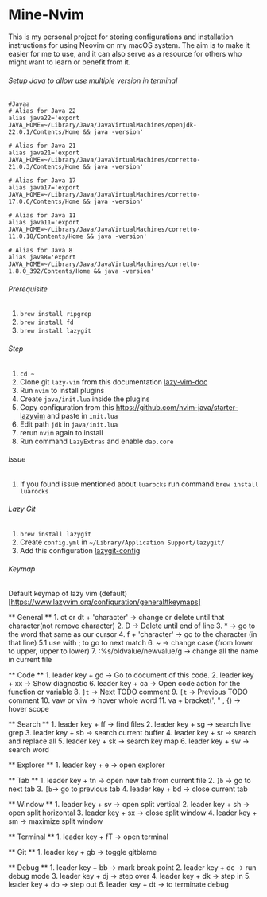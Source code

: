 # Mine-Nvim

  This is my personal project for storing configurations and installation instructions for using Neovim on my macOS system. The aim is to make it easier for me to use, and it can also serve as a resource for others who might want to learn or benefit from it.


###### Setup Java to allow use multiple version in terminal 

```
#Javaa
# Alias for Java 22
alias java22='export JAVA_HOME=~/Library/Java/JavaVirtualMachines/openjdk-22.0.1/Contents/Home && java -version'

# Alias for Java 21
alias java21='export JAVA_HOME=~/Library/Java/JavaVirtualMachines/corretto-21.0.3/Contents/Home && java -version'

# Alias for Java 17
alias java17='export JAVA_HOME=~/Library/Java/JavaVirtualMachines/corretto-17.0.6/Contents/Home && java -version'

# Alias for Java 11
alias java11='export JAVA_HOME=~/Library/Java/JavaVirtualMachines/corretto-11.0.18/Contents/Home && java -version'

# Alias for Java 8
alias java8='export JAVA_HOME=~/Library/Java/JavaVirtualMachines/corretto-1.8.0_392/Contents/Home && java -version'
```

###### Prerequisite
1. `brew install ripgrep`
2. `brew install fd`
3. `brew install lazygit`

###### Step
1. `cd ~`
2. Clone git `lazy-vim` from this documentation [lazy-vim-doc](https://www.lazyvim.org/installation)
3. Run `nvim` to install plugins
4. Create `java/init.lua` inside the plugins
5. Copy configuration from this https://github.com/nvim-java/starter-lazyvim and paste in `init.lua`
6. Edit path `jdk` in `java/init.lua`
7. rerun `nvim` again to install
8. Run command `LazyExtras` and enable `dap.core`


###### Issue
1. If you found issue mentioned about `luarocks` run command `brew install luarocks`
###### Lazy Git
1. `brew install lazygit`
2. Create `config.yml` in `~/Library/Application Support/lazygit/`
3. Add this configuration [lazygit-config](https://github.com/jesseduffield/lazygit/blob/master/docs/Config.md)

###### Keymap

Default keymap of lazy vim (default)[https://www.lazyvim.org/configuration/general#keymaps]

** General **
	1. ct or dt + 'character' -> change or delete until that character(not remove character)
	2. D -> Delete until end of line
	3. * -> go to the word that same as our cursor
	4. f + 'character' -> go to the character (in that line)
	5.1 use with ; to go to next match
	6. ~ -> change case (from lower to upper, upper to lower)
	7. :%s/oldvalue/newvalue/g -> change all the name in current file

** Code **
	1. leader key + gd -> Go to document of this code.
	2. leader key + xx -> Show diagnostic
	6. leader key + ca -> Open code action for the function or variable
	8. `]t` -> Next TODO comment
	9. `[t` -> Previous TODO comment
	10. vaw or viw -> hover whole word
	11. va + bracket(', " , {) -> hover scope

** Search **
	1. leader key + ff -> find files
	2. leader key + sg -> search live grep
	3. leader key + sb -> search current buffer
	4. leader key + sr -> search and replace all 
	5. leader key + sk -> search key map
	6. leader key + sw -> search word

** Explorer ** 
	1. leader key + e -> open explorer

** Tab **
	1. leader key + tn -> open new tab from current file
	2. `]b` -> go to next tab 
	3. `[b`-> go to previous tab
	4. leader key + bd -> close current tab

** Window **
	1. leader key + sv -> open split vertical
	2. leader key + sh -> open split horizontal
	3. leader key + sx -> close split window
	4. leader key + sm -> maximize split window

** Terminal **
	1. leader key + fT -> open terminal
	   
** Git **
	1. leader key + gb -> toggle gitblame
	   
** Debug **
	1. leader key + bb -> mark break point
	2. leader key + dc -> run debug mode 
	3. leader key + dj -> step over
	4. leader key + dk -> step in
	5. leader key + do -> step out
	6. leader key + dt -> to terminate debug

   



